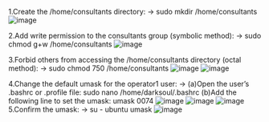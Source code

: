 1.Create the /home/consultants directory: -> sudo mkdir /home/consultants
![image](https://github.com/user-attachments/assets/eac00277-b8b8-4f31-a923-37ba6cad4655)

2.Add write permission to the consultants group (symbolic method): -> sudo chmod g+w /home/consultants
![image](https://github.com/user-attachments/assets/231fe8a0-a982-4796-b1ce-e96128fb37c6)

3.Forbid others from accessing the /home/consultants directory (octal method): -> sudo chmod 750 /home/consultants
![image](https://github.com/user-attachments/assets/8f548682-3bbb-4682-a527-1c893b37c829)
![image](https://github.com/user-attachments/assets/bc4f16ba-c37b-4293-8e4f-6871299247e8)

4.Change the default umask for the operator1 user: -> 
(a)Open the user’s .bashrc or .profile file: sudo nano /home/darksoul/.bashrc
(b)Add the following line to set the umask: umask 0074
![image](https://github.com/user-attachments/assets/ea0e602d-6c07-4add-97ef-89a05ff612b7)
![image](https://github.com/user-attachments/assets/79231daf-427a-48fd-a2cc-5e89e340169f)
![image](https://github.com/user-attachments/assets/bc6b1f72-384a-4abd-bf23-53f09d1db606)
5.Confirm the umask: -> su - ubuntu umask
![image](https://github.com/user-attachments/assets/f69457bd-cfda-4415-a26a-5018d266e90f)




